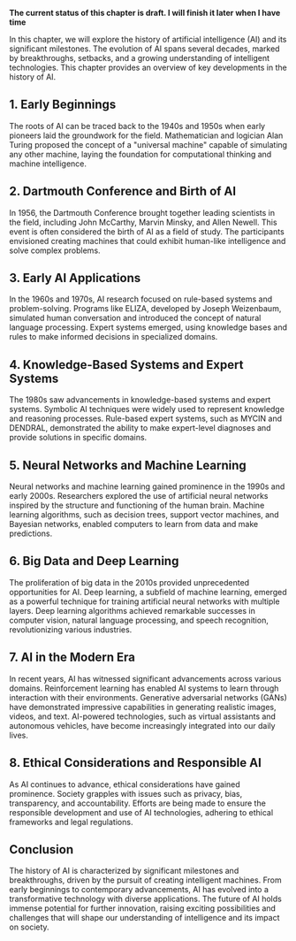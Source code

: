 **The current status of this chapter is draft. I will finish it later when I have time**

In this chapter, we will explore the history of artificial intelligence (AI) and its significant milestones. The evolution of AI spans several decades, marked by breakthroughs, setbacks, and a growing understanding of intelligent technologies. This chapter provides an overview of key developments in the history of AI.

**1. Early Beginnings**
-----------------------

The roots of AI can be traced back to the 1940s and 1950s when early pioneers laid the groundwork for the field. Mathematician and logician Alan Turing proposed the concept of a "universal machine" capable of simulating any other machine, laying the foundation for computational thinking and machine intelligence.

**2. Dartmouth Conference and Birth of AI**
-------------------------------------------

In 1956, the Dartmouth Conference brought together leading scientists in the field, including John McCarthy, Marvin Minsky, and Allen Newell. This event is often considered the birth of AI as a field of study. The participants envisioned creating machines that could exhibit human-like intelligence and solve complex problems.

**3. Early AI Applications**
----------------------------

In the 1960s and 1970s, AI research focused on rule-based systems and problem-solving. Programs like ELIZA, developed by Joseph Weizenbaum, simulated human conversation and introduced the concept of natural language processing. Expert systems emerged, using knowledge bases and rules to make informed decisions in specialized domains.

**4. Knowledge-Based Systems and Expert Systems**
-------------------------------------------------

The 1980s saw advancements in knowledge-based systems and expert systems. Symbolic AI techniques were widely used to represent knowledge and reasoning processes. Rule-based expert systems, such as MYCIN and DENDRAL, demonstrated the ability to make expert-level diagnoses and provide solutions in specific domains.

**5. Neural Networks and Machine Learning**
-------------------------------------------

Neural networks and machine learning gained prominence in the 1990s and early 2000s. Researchers explored the use of artificial neural networks inspired by the structure and functioning of the human brain. Machine learning algorithms, such as decision trees, support vector machines, and Bayesian networks, enabled computers to learn from data and make predictions.

**6. Big Data and Deep Learning**
---------------------------------

The proliferation of big data in the 2010s provided unprecedented opportunities for AI. Deep learning, a subfield of machine learning, emerged as a powerful technique for training artificial neural networks with multiple layers. Deep learning algorithms achieved remarkable successes in computer vision, natural language processing, and speech recognition, revolutionizing various industries.

**7. AI in the Modern Era**
---------------------------

In recent years, AI has witnessed significant advancements across various domains. Reinforcement learning has enabled AI systems to learn through interaction with their environments. Generative adversarial networks (GANs) have demonstrated impressive capabilities in generating realistic images, videos, and text. AI-powered technologies, such as virtual assistants and autonomous vehicles, have become increasingly integrated into our daily lives.

**8. Ethical Considerations and Responsible AI**
------------------------------------------------

As AI continues to advance, ethical considerations have gained prominence. Society grapples with issues such as privacy, bias, transparency, and accountability. Efforts are being made to ensure the responsible development and use of AI technologies, adhering to ethical frameworks and legal regulations.

**Conclusion**
--------------

The history of AI is characterized by significant milestones and breakthroughs, driven by the pursuit of creating intelligent machines. From early beginnings to contemporary advancements, AI has evolved into a transformative technology with diverse applications. The future of AI holds immense potential for further innovation, raising exciting possibilities and challenges that will shape our understanding of intelligence and its impact on society.
